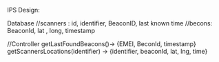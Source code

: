 IPS Design:

Database
//scanners : id, identifier, BeaconID, last known time
//becons: BeaconId, lat , long, timestamp

//Controller
getLastFoundBeacons()-> {EMEI, BeconId, timestamp}
getScannersLocations(identifier) -> {identifier, beaconId, lat, lng, time}
